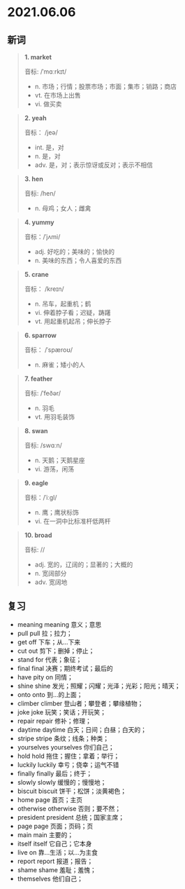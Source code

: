 # 2021.06.06

## 新词

> **1. market**
>
> 音标: /ˈmɑːrkɪt/
>
> - n. 市场；行情；股票市场；市面；集市；销路；商店
> - vt. 在市场上出售
> - vi. 做买卖


> **2. yeah** 
>
> 音标： /jeə/
>
> - int. 是，对
> - n. 是，对
> - adv. 是，对；表示惊讶或反对；表示不相信



> **3. hen**
>
> 音标: /hen/
>
> - n. 母鸡；女人；雌禽



> **4. yummy**
>
> 音标：/ˈjʌmi/
>
> - adj. 好吃的；美味的；愉快的
> - n. 美味的东西；令人喜爱的东西



> **5. crane**
>
> 音标： /kreɪn/
>
> - n. 吊车，起重机；鹤
> - vi. 伸着脖子看；迟疑，踌躇
> - vt. 用起重机起吊；伸长脖子


> **6. sparrow**
>
> 音标： /ˈspæroʊ/ 
>
> - n. 麻雀；矮小的人


> **7. feather**
>
> 音标:  /ˈfeðər/
>
> - n. 羽毛
> - vt. 用羽毛装饰




> **8. swan**
>
> 音标: /swɑːn/
>
> - n. 天鹅；天鹅星座
> - vi. 游荡，闲荡


> **9. eagle**
>
> 音标：/ˈiːɡl/
>
> - n. 鹰；鹰状标饰
> - vi. 在一洞中比标准杆低两杆

> **10. broad**
>
> 音标:  //
>
> - adj. 宽的，辽阔的；显著的；大概的
> - n. 宽阔部分
> - adv. 宽阔地


## 复习

- meaning meaning 意义；意思
- pull pull 拉；拉力；
- get off 下车；从...下来
- cut out 剪下；删掉；停止；
- stand for 代表；象征；
- final final 决赛；期终考试；最后的
- have pity on 同情；
- shine shine 发光；照耀；闪耀；光泽；光彩；阳光；晴天；
- onto onto 到...的上面；
- climber climber 登山者；攀登者；攀缘植物；
- joke joke 玩笑；笑话；开玩笑；
- repair repair 修补；修理；
- daytime daytime 白天；日间；白昼；白天的；
- stripe stripe 条纹；线条；种类；
- yourselves yourselves 你们自己；
- hold hold 拖住；握住；拿着；举行；
- luckily luckily 幸亏；侥幸；运气不错
- finally finally 最后；终于；
- slowly slowly 缓慢的；慢慢地；
- biscuit biscuit 饼干；松饼；淡黄褐色；
- home page 首页；主页
- otherwise otherwise 否则；要不然；
- president president 总统；国家主席；
- page page 页面；页码；页
- main main 主要的；
- itself itself 它自己；它本身
- live on 靠...生活；以...为主食
- report report 报道；报告；
- shame shame 羞耻；羞愧；
- themselves 他们自己；


